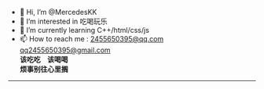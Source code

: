 - 👋 Hi, I’m @MercedesKK
- 💞️  I’m interested in 吃喝玩乐
- 🌱 I’m currently learning C++/html/css/js
- 📫 How to reach me : 2455650395@qq.com qq2455650395@gmail.com                     
               **该吃吃 &ensp;  该喝喝 <br>
               烦事别往心里搁**
---

<!---
MercedesKK/MercedesKK is a ✨ special ✨ repository because its `README.md` (this file) appears on your GitHub profile.
You can click the Preview link to take a look at your changes.
--->
